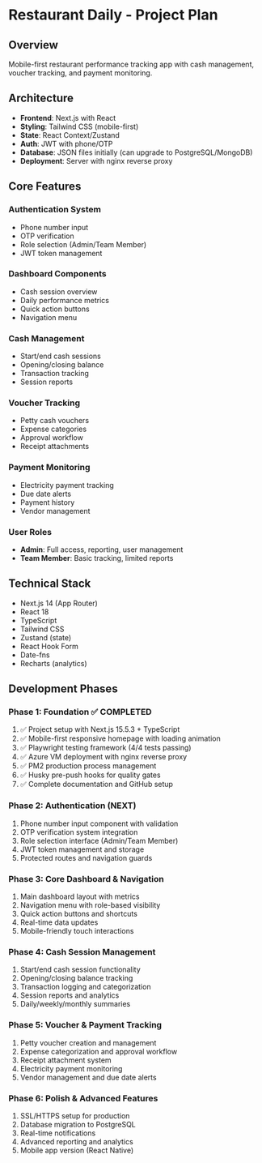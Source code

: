 # Restaurant Daily - Project Plan

## Overview
Mobile-first restaurant performance tracking app with cash management, voucher tracking, and payment monitoring.

## Architecture
- **Frontend**: Next.js with React
- **Styling**: Tailwind CSS (mobile-first)
- **State**: React Context/Zustand
- **Auth**: JWT with phone/OTP
- **Database**: JSON files initially (can upgrade to PostgreSQL/MongoDB)
- **Deployment**: Server with nginx reverse proxy

## Core Features

### Authentication System
- Phone number input
- OTP verification
- Role selection (Admin/Team Member)
- JWT token management

### Dashboard Components
- Cash session overview
- Daily performance metrics
- Quick action buttons
- Navigation menu

### Cash Management
- Start/end cash sessions
- Opening/closing balance
- Transaction tracking
- Session reports

### Voucher Tracking
- Petty cash vouchers
- Expense categories
- Approval workflow
- Receipt attachments

### Payment Monitoring
- Electricity payment tracking
- Due date alerts
- Payment history
- Vendor management

### User Roles
- **Admin**: Full access, reporting, user management
- **Team Member**: Basic tracking, limited reports

## Technical Stack
- Next.js 14 (App Router)
- React 18
- TypeScript
- Tailwind CSS
- Zustand (state)
- React Hook Form
- Date-fns
- Recharts (analytics)

## Development Phases

### Phase 1: Foundation ✅ COMPLETED
1. ✅ Project setup with Next.js 15.5.3 + TypeScript
2. ✅ Mobile-first responsive homepage with loading animation
3. ✅ Playwright testing framework (4/4 tests passing)
4. ✅ Azure VM deployment with nginx reverse proxy
5. ✅ PM2 production process management
6. ✅ Husky pre-push hooks for quality gates
7. ✅ Complete documentation and GitHub setup

### Phase 2: Authentication (NEXT)
1. Phone number input component with validation
2. OTP verification system integration
3. Role selection interface (Admin/Team Member)
4. JWT token management and storage
5. Protected routes and navigation guards

### Phase 3: Core Dashboard & Navigation
1. Main dashboard layout with metrics
2. Navigation menu with role-based visibility
3. Quick action buttons and shortcuts
4. Real-time data updates
5. Mobile-friendly touch interactions

### Phase 4: Cash Session Management
1. Start/end cash session functionality
2. Opening/closing balance tracking
3. Transaction logging and categorization
4. Session reports and analytics
5. Daily/weekly/monthly summaries

### Phase 5: Voucher & Payment Tracking
1. Petty voucher creation and management
2. Expense categorization and approval workflow
3. Receipt attachment system
4. Electricity payment monitoring
5. Vendor management and due date alerts

### Phase 6: Polish & Advanced Features
1. SSL/HTTPS setup for production
2. Database migration to PostgreSQL
3. Real-time notifications
4. Advanced reporting and analytics
5. Mobile app version (React Native)